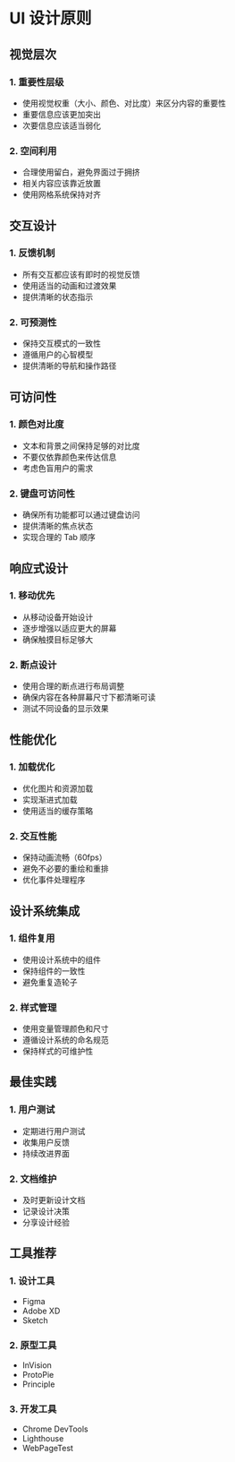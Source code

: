 # UI 设计原则

## 视觉层次

### 1. 重要性层级
- 使用视觉权重（大小、颜色、对比度）来区分内容的重要性
- 重要信息应该更加突出
- 次要信息应该适当弱化

### 2. 空间利用
- 合理使用留白，避免界面过于拥挤
- 相关内容应该靠近放置
- 使用网格系统保持对齐

## 交互设计

### 1. 反馈机制
- 所有交互都应该有即时的视觉反馈
- 使用适当的动画和过渡效果
- 提供清晰的状态指示

### 2. 可预测性
- 保持交互模式的一致性
- 遵循用户的心智模型
- 提供清晰的导航和操作路径

## 可访问性

### 1. 颜色对比度
- 文本和背景之间保持足够的对比度
- 不要仅依靠颜色来传达信息
- 考虑色盲用户的需求

### 2. 键盘可访问性
- 确保所有功能都可以通过键盘访问
- 提供清晰的焦点状态
- 实现合理的 Tab 顺序

## 响应式设计

### 1. 移动优先
- 从移动设备开始设计
- 逐步增强以适应更大的屏幕
- 确保触摸目标足够大

### 2. 断点设计
- 使用合理的断点进行布局调整
- 确保内容在各种屏幕尺寸下都清晰可读
- 测试不同设备的显示效果

## 性能优化

### 1. 加载优化
- 优化图片和资源加载
- 实现渐进式加载
- 使用适当的缓存策略

### 2. 交互性能
- 保持动画流畅（60fps）
- 避免不必要的重绘和重排
- 优化事件处理程序

## 设计系统集成

### 1. 组件复用
- 使用设计系统中的组件
- 保持组件的一致性
- 避免重复造轮子

### 2. 样式管理
- 使用变量管理颜色和尺寸
- 遵循设计系统的命名规范
- 保持样式的可维护性

## 最佳实践

### 1. 用户测试
- 定期进行用户测试
- 收集用户反馈
- 持续改进界面

### 2. 文档维护
- 及时更新设计文档
- 记录设计决策
- 分享设计经验

## 工具推荐

### 1. 设计工具
- Figma
- Adobe XD
- Sketch

### 2. 原型工具
- InVision
- ProtoPie
- Principle

### 3. 开发工具
- Chrome DevTools
- Lighthouse
- WebPageTest 